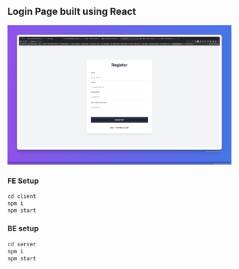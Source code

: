 ## Login Page built using React

![Demo Image](https://github.com/OmkarBhede/MernStackLogin.fun/blob/master/demo.png?raw=true)

### FE Setup

```
cd client
npm i
npm start
```

### BE setup

```
cd server
npm i
npm start
```
